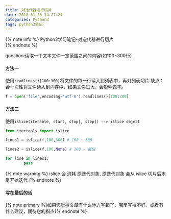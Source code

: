 ```yaml
---
title: 对迭代器进行切片
date: 2018-01-03 14:27:24
categories: Python3
tags: python3笔记
---
```

{% note info %} 
Python3学习笔记-对迭代器进行切片  
{% endnote %} 

question:读取一个文本文件一定范围之间的内容(如100~300行)  

#### 方法一
使用`readlines()[100:300]`将文件的每一行读入到列表中，再对列表切片
缺点：会一次性将文件读入到内存中，如果文件过大，会影响效率。

```python
f = open('file',encoding='utf-8').readlines()[100:300]
```
#### 方法二
使用`islice(iterable, start, stop[, step]) --> islice object` 
```python
from itertools import islice

lines1 = islice(f,100,300) # 100 ~ 300

lines2 = islice(f,100,None) # 100 ~ 最后

for line in lines1:
        pass
```
{% note warning %}
islice 会 消耗 原迭代对象, 原迭代对象 会从 islice 切片后末尾开始迭代
{% endnote %}

#### 写在最后的话
{% note primary %}如果您觉得文章有什么地方写错了，哪里写得不好，或者有什么建议，期待您的指点{% endnote %}